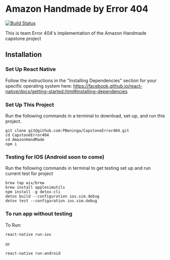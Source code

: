 # Amazon Handmade by Error 404

[![Build Status](https://app.bitrise.io/app/da6882a3406c4076/status.svg?token=_GV7vk-FI6Fj_Lg-gufs0A&branch=dev)](https://app.bitrise.io/app/da6882a3406c4076)

This is team Error 404's implementation of the Amazon Handmade capstone project

## Installation

### Set Up React Native

Follow the instructions in the "Installing Dependencies" section for your specific operating system here:
https://facebook.github.io/react-native/docs/getting-started.html#installing-dependencies

### Set Up This Project

Run the following commands in a terminal to download, set-up, and run this project.

```
git clone git@github.com:PBeninga/CapstoneError404.git
cd CapstoneError404
cd AmazonHandMade
npm i
```

### Testing for IOS (Android soon to come)

Run the following commands in terminal to get testing set up and run current test for project

``` 
brew tap wix/brew
brew install applesimutils
npm install -g detox-cli
detox build --configuration ios.sim.debug
detox test --configuration ios.sim.debug
```



### To run app without testing
To Run:
```
react-native run-ios
```

or

```
react-native run-android
```
